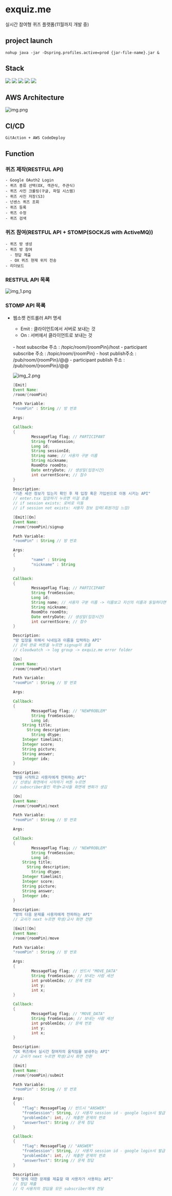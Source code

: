 # exquiz.me
실시간 참여형 퀴즈 플랫폼(11월까지 개발 중) 

[//]: # (## https://www.exquiz.me)

[//]: # (&#40;10월 중으로 디자인 외주 반영 예정&#41;)

## project launch
    nohup java -jar -Dspring.profiles.active=prod {jar-file-name}.jar &

## Stack
<img src="https://img.shields.io/badge/java-007396?style=for-the-badge&logo=java&logoColor=white"> <img src="https://img.shields.io/badge/springboot-6DB33F?style=for-the-badge&logo=springboot&logoColor=white">
<img src="https://img.shields.io/badge/AWS-232F3E?style=for-the-badge&logo=Amazon&logoColor=white">
<img src="https://img.shields.io/badge/MySQL-003545?style=for-the-badge&logo=MySQL&logoColor=white">
<img src="https://img.shields.io/badge/jira-0052CC?style=for-the-badge&logo=jira&logoColor=white">

## AWS Architecture 
![img.png](img.png)

## CI/CD
    GitAction + AWS CodeDeploy

## Function
### 퀴즈 제작(RESTFUL API)
    - Google OAuth2 Login
    - 퀴즈 종류 선택(OX, 객관식, 주관식)
    - 퀴즈 사진 크롤링(구글, 파일 시스템)
    - 퀴즈 사진 저장(S3)
    - 넌센스 퀴즈 조회
    - 퀴즈 등록
    - 퀴즈 수정
    - 퀴즈 검색

### 퀴즈 참여(RESTFUL API + STOMP(SOCKJS with ActiveMQ))
    - 퀴즈 방 생성
    - 퀴즈 방 참여
      - 정답 제출
      - OX 퀴즈 현재 위치 전송
    - 리더보드

### RESTFUL API 목록
![img_1.png](img_1.png)

### STOMP API 목록
- 웹소켓 컨트롤러 API 명세
    - Emit : 클라이언트에서 서버로 보내는 것
    - On : 서버에서 클라이언트로 보내는 것
    <br>
    - host subscribe 주소 : /topic/room/{roomPin}/host
    - participant subscribe 주소 : /topic/room/{roomPin}
    - host publish주소 : /pub/room/{roomPin}/@@
    - participant publish 주소 : /pub/room/{roomPin}/@@
  
  ![img_2.png](img_2.png)
    ```java
    [Emit]
    Event Name:
    /room/{roomPin}
    
    Path Variable:
    "roomPin" : String // 방 번호
    
    Args: 
    
    Callback:
    {
    		MessageFlag flag; // PARTICIPANT
    		String fromSession;
    		Long id;
    		String sessionId;
    		String name; // 사용자 구분 이름
    		String nickname;
    		RoomDto roomDto;
    		Date entryDate; // 생성일(입장시간)
    		int currentScore; // 점수
    }
    
    Description:
    "기존 세션 정보가 있는지 확인 후 재 입장 혹은 가입씬으로 이동 시키는 API"
    // enter.tsx 입장하기 누르면 이걸 호출
    // if session exists: 로비로 이동
    // if session not exists: 사용자 정보 입력(회원가입 느낌)
    ```

    ```java
    [Emit][On]
    Event Name:
    /room/{roomPin}/signup
    
    Path Variable:
    "roomPin" : String // 방 번호
    
    Args: 
    {
    		"name" : String
    		"nickname" : String
    }
    
    Callback:
    {
    		MessageFlag flag; // PARTICIPANT
    		String fromSession;
    		Long id;
    		String name; // 사용자 구분 이름 -> 이름보고 자신의 이름과 동일하다면 자신의 세션을 로컬스토리지에 기록
    		String nickname;
    		RoomDto roomDto;
    		Date entryDate; // 생성일(입장시간)
    		int currentScore; // 점수
    }
    
    Description:
    "방 입장을 위해서 닉네임과 이름을 입력하는 API"
    // 준비 완료 버튼을 누르면 signup이 호출
    // cloudwatch -> log group -> exquiz.me error folder
    ```

    ```java
    [On]
    Event Name:
    /room/{roomPin}/start
    
    Path Variable:
    "roomPin" : String // 방 번호
    
    Args: 
    
    Callback:
    {
    		MessageFlag flag; // "NEWPROBLEM"
    		String fromSession;
    		Long id;
        String title;
    	  String description;
    		String dtype;
        Integer timelimit;
        Integer score;
        String picture;
        String answer;
        Integer idx;
    }
    
    Description:
    "방을 시작하고 사용자에게 전파하는 API"
    // 선생님 화면에서 시작하기 버튼 누르면
    // subscriber들인 학생+교사들 화면에 변화가 생김
    ```

    ```java
    [On]
    Event Name:
    /room/{roomPin}/next
    
    Path Variable:
    "roomPin" : String // 방 번호
    
    Args: 
    
    Callback:
    {
    		MessageFlag flag; // "NEWPROBLEM"
    		String fromSession;
    		Long id;
        String title;
    	  String description;
    		String dtype;
        Integer timelimit;
        Integer score;
        String picture;
        String answer;
        Integer idx;
    }
    
    Description:
    "방의 다음 문제를 사용자에게 전파하는 API"
    // 교사가 next 누르면 학생/교사 화면 전환
    ```

    ```java
    [Emit][On]
    Event Name:
    /room/{roomPin}/move
    
    Path Variable:
    "roomPin" : String // 방 번호
    
    Args: 
    {
    		MessageFlag flag; // 반드시 "MOVE_DATA"
    		String fromSession; // 보내는 사람 세션
    		int problemIdx; // 문제 번호
    		int y;
    		int x;
    }
    
    Callback:
    {
    		MessageFlag flag; // "MOVE_DATA"
    		String fromSession; // 보내는 사람 세션
    		int problemIdx; // 문제 번호
    		int y;
    		int x;
    }
    
    Description:
    "OX 퀴즈에서 실시간 참여자의 움직임을 보내주는 API"
    // 교사가 next 누르면 학생/교사 화면 전환
    ```

    ```java
    [Emit]
    Event Name:
    /room/{roomPin}/submit
    
    Path Variable:
    "roomPin" : String // 방 번호
    
    Args: 
    {
    	"flag": MessageFlag // 반드시 "ANSWER"
    	"fromSession": String, // 사용자 session id - google login시 발급
    	"problemIdx": int, // 제출한 문제의 번호
    	"answerText": String // 문제 정답
    }
    
    Callback:
    {
    	"flag": MessageFlag // "ANSWER"
    	"fromSession": String, // 사용자 session id - google login시 발급
    	"problemIdx": int, // 제출한 문제의 번호
    	"answerText": String // 문제 정답
    }
    
    Description:
    "각 방에 대한 문제를 제출할 때 사용자가 사용하는 API"
    // 정답 제출
    // 각 사용자의 정답을 모든 subscriber에게 전달
    ```

